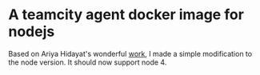 # A teamcity agent docker image for nodejs
Based on Ariya Hidayat's wonderful [work](https://bitbucket.org/ariya/docker-centos/src/2669cae3c4e757a20eab3fa699f8320ce52aa3c2/centos7-teamcity-agent-nodejs/?at=master), I made a simple modification to the node version. It should now support node 4.
